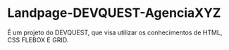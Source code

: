 # Landpage-DEVQUEST-AgenciaXYZ
É um projeto do DEVQUEST, que visa utilizar os conhecimentos de HTML, CSS FLEBOX E GRID.
